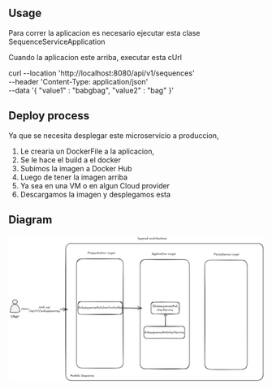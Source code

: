 ## Usage
 
Para correr la aplicacion es necesario ejecutar esta clase SequenceServiceApplication

Cuando la aplicacion este arriba, executar esta cUrl


curl --location 'http://localhost:8080/api/v1/sequences' \
--header 'Content-Type: application/json' \
--data '{
"value1" : "babgbag",
"value2" : "bag"
}'

## Deploy process

Ya que se necesita desplegar este microservicio a produccion,
1. Le crearia un DockerFile a la aplicacion,
2. Se le hace el build a el docker
3. Subimos la imagen a Docker Hub
4. Luego de tener la imagen arriba
5. Ya sea en una VM o en algun Cloud provider
6. Descargamos la imagen y desplegamos esta

## Diagram

![img_2.png](img_2.png)